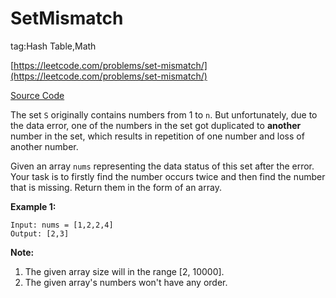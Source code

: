 # SetMismatch #

tag:Hash Table,Math

[https://leetcode.com/problems/set-mismatch/](https://leetcode.com/problems/set-mismatch/)

[Source Code](SetMismatch.java)

The set `S` originally contains numbers from 1 to `n`. But unfortunately, due to the data error, one of the numbers in the set got duplicated to **another** number in the set, which results in repetition of one number and loss of another number.

Given an array `nums` representing the data status of this set after the error. Your task is to firstly find the number occurs twice and then find the number that is missing. Return them in the form of an array.

**Example 1:**

	Input: nums = [1,2,2,4]
	Output: [2,3]

**Note:**

1. The given array size will in the range [2, 10000].
2. The given array's numbers won't have any order.